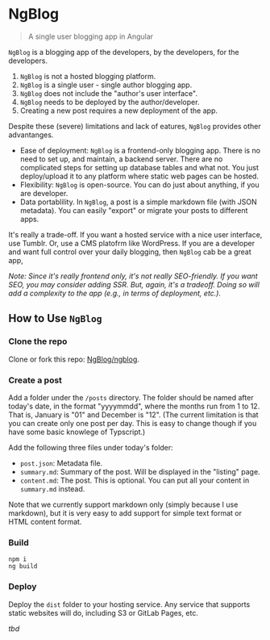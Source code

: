# NgBlog
> A single user blogging app in Angular

`NgBlog` is a blogging app of the developers, by the developers, for the developers.

1. `NgBlog` is not a hosted blogging platform.
1. `NgBlog` is a single user - single author blogging app.
1. `NgBlog` does not include the "author's user interface".
1. `NgBlog` needs to be deployed by the author/developer.
1. Creating a new post requires a new deployment of the app.

Despite these (severe) limitations and lack of eatures, `NgBlog` provides other advantanges.

* Ease of deployment: `NgBlog` is a frontend-only blogging app. There is no need to set up, and maintain, a backend server. There are no complicated steps for setting up database tables and what not. You just deploy/upload it to any platform where static web pages can be hosted.
* Flexibility: `NgBlog` is open-source. You can do just about anything, if you are developer.
* Data portablility. In `NgBlog`, a post is a simple markdown file (with JSON metadata). You can easily "export" or migrate your posts to different apps.


It's really a trade-off. If you want a hosted service with a nice user interface, use Tumblr. Or, use a CMS platofrm like WordPress.
If you are a developer and want full control over your daily blogging, then `NgBlog` cab be a great app,

_Note: Since it's really frontend only, it's not really SEO-friendly. If you want SEO, you may consider adding SSR. But, again, it's a tradeoff. Doing so will add a complexity to the app (e.g., in terms of deployment, etc.)._


## How to Use `NgBlog`

### Clone the repo

Clone or fork this repo: [NgBlog/ngblog](https://gitlab.com/ngblog/ngblog).

### Create a post

Add a folder under the `/posts` directory.
The folder should be named after today's date, in the format "yyyymmdd",
where the months run from 1 to 12. 
That is, January is "01" and December is "12".
(The current limitation is that you can create only one post per day.
This is easy to change though if you have some basic knowlege of Typscript.)

Add the following three files under today's folder:

* `post.json`: Metadata file.
* `summary.md`: Summary of the post. Will be displayed in the "listing" page.
* `content.md`: The post. This is optional. You can put all your content in `summary.md` instead.

Note that we currently support markdown only (simply because I use markdown),
but it is very easy to add support for simple text format or HTML content format.


### Build

    npm i
    ng build

### Deploy

Deploy the `dist` folder to your hosting service. Any service that supports static websites will do,
including S3 or GitLab Pages, etc.




_tbd_


